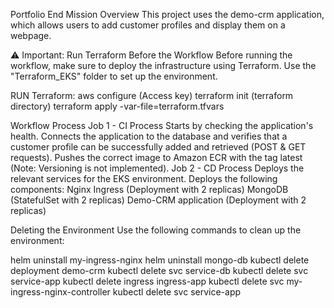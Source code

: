 Portfolio End Mission
Overview
This project uses the demo-crm application, which allows users to add customer profiles and display them on a webpage.

⚠️ Important: Run Terraform Before the Workflow
Before running the workflow, make sure to deploy the infrastructure using Terraform. Use the "Terraform_EKS" folder to set up the environment.

RUN Terraform:
aws configure (Access key)
terraform init (terraform directory)
terraform apply -var-file=terraform.tfvars

Workflow Process
Job 1 - CI Process
Starts by checking the application's health.
Connects the application to the database and verifies that a customer profile can be successfully added and retrieved (POST & GET requests).
Pushes the correct image to Amazon ECR with the tag latest (Note: Versioning is not implemented).
Job 2 - CD Process
Deploys the relevant services for the EKS environment.
Deploys the following components:
Nginx Ingress (Deployment with 2 replicas)
MongoDB (StatefulSet with 2 replicas)
Demo-CRM application (Deployment with 2 replicas)



Deleting the Environment
Use the following commands to clean up the environment:

helm uninstall my-ingress-nginx
helm uninstall mongo-db
kubectl delete deployment demo-crm
kubectl delete svc service-db
kubectl delete svc service-app
kubectl delete ingress ingress-app
kubectl delete svc my-ingress-nginx-controller
kubectl delete svc service-app

